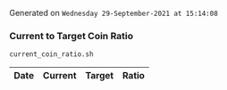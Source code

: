 Generated on `Wednesday 29-September-2021 at 15:14:08`

### Current to Target Coin Ratio
`current_coin_ratio.sh`

Date|Current|Target|Ratio
---|---|---|---
